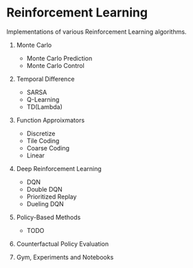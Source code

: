 # Reinforcement Learning

Implementations of various Reinforcement Learning algorithms.


1. Monte Carlo
    - Monte Carlo Prediction
    - Monte Carlo Control

2. Temporal Difference
    - SARSA
    - Q-Learning
    - TD(Lambda)

3. Function Approixmators
    - Discretize
    - Tile Coding
    - Coarse Coding
    - Linear

4. Deep Reinforcement Learning
    - DQN
    - Double DQN
    - Prioritized Replay
    - Dueling DQN 

5. Policy-Based Methods
    - TODO

6. Counterfactual Policy Evaluation 

7. Gym, Experiments and Notebooks 
